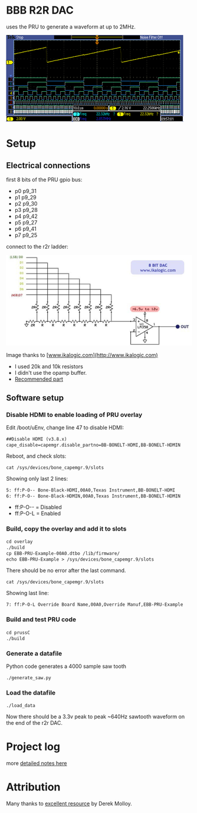 # BBB R2R DAC

uses the PRU to generate a waveform at up to 2MHz.

![scope screenshot](r2rDAC-8bit.png)

# Setup

## Electrical connections

first 8 bits of the PRU gpio bus:

* p0 p9_31
* p1 p9_29
* p2 p9_30
* p3 p9_28
* p4 p9_42
* p5 p9_27
* p6 p9_41
* p7 p9_25

connect to the r2r ladder:

![r2r dac](8bitdac.jpg)

Image thanks to [www.ikalogic.com](http://www.ikalogic.com)

* I used 20k and 10k resistors
* I didn't use the opamp buffer.
* [Recommended part](http://uk.farnell.com/bourns/4310r-r2r-103lf/resistor-ladder-n-w-10-10kohm/dp/2112797?ost=bourns+r2r&selectedCategoryId=&categoryNameResp=All%2BCategories&searchView=table&iscrfnonsku=false)

## Software setup

### Disable HDMI to enable loading of PRU overlay

Edit /boot/uEnv, change line 47 to disable HDMI:

    ##Disable HDMI (v3.8.x)
    cape_disable=capemgr.disable_partno=BB-BONELT-HDMI,BB-BONELT-HDMIN

Reboot, and check slots:

    cat /sys/devices/bone_capemgr.9/slots

Showing only last 2 lines:

    5: ff:P-O-- Bone-Black-HDMI,00A0,Texas Instrument,BB-BONELT-HDMI
    6: ff:P-O-- Bone-Black-HDMIN,00A0,Texas Instrument,BB-BONELT-HDMIN

* ff:P-O-- = Disabled
* ff:P-O-L = Enabled

### Build, copy the overlay and add it to slots

    cd overlay
    ./build
    cp EBB-PRU-Example-00A0.dtbo /lib/firmware/
    echo EBB-PRU-Example > /sys/devices/bone_capemgr.9/slots 

There should be no error after the last command.

    cat /sys/devices/bone_capemgr.9/slots

Showing last line:

    7: ff:P-O-L Override Board Name,00A0,Override Manuf,EBB-PRU-Example


### Build and test PRU code

    cd prussC
    ./build

### Generate a datafile

Python code generates a 4000 sample saw tooth

    ./generate_saw.py

### Load the datafile

    ./load_data

Now there should be a 3.3v peak to peak ~640Hz sawtooth waveform on the end of the r2r DAC.

# Project log

more [detailed notes here](log.md)

# Attribution

Many thanks to [excellent resource](http://www.exploringbeaglebone.com/) by
Derek Molloy.

